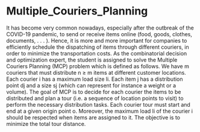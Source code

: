 # Multiple_Couriers_Planning
It has become very common nowadays, especially after the outbreak of the COVID-19 pandemic, to send or receive items online (food, goods, clothes, documents, . . . ). Hence, it is more and more important for companies to efficiently schedule the dispatching of items through different couriers, in order to minimize the transportation costs. As the combinatorial decision and optimization expert, the student is assigned to solve the Multiple Couriers Planning (MCP) problem which is defined as follows. We have m couriers that must distribute n ≥ m items at different customer locations. Each courier i has a maximum load size li. Each item j has a distribution point dj and a size sj (which can represent for instance a weight or a volume). The goal of MCP is to decide for each courier the items to be distributed and plan a tour (i.e. a sequence of location points to visit) to perform the necessary distribution tasks. Each courier tour must start and end at a given origin point o. Moreover, the maximum load li of the courier i should be respected when items are assigned to it. The objective is to minimize the total tour distance.
